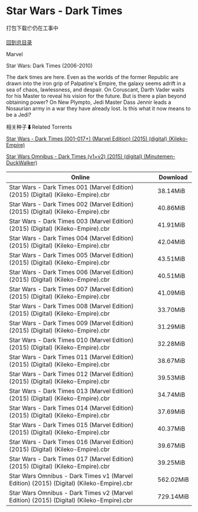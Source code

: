 # Star Wars - Dark Times

打包下载📦仍在工事中

[回到总目录](/Catalogs.md)

Marvel

Star Wars: Dark Times (2006-2010)

The dark times are here. Even as the worlds of the former Republic are drawn into the iron grip of Palpatine's Empire, the galaxy seems adrift in a sea of chaos, lawlessness, and despair. On Coruscant, Darth Vader waits for his Master to reveal his vision for the future. But is there a plan beyond obtaining power? On New Plympto, Jedi Master Dass Jennir leads a Nosaurian army in a war they have already lost. Is this what it now means to be a Jedi?





相关种子⬇Related Torrents

[Star Wars - Dark Times (001-017+) (Marvel Edition) (2015) (digital) (Kileko-Empire)](https://github.com/alicewish/markdown/blob/master/torrent/Star-Wars---Dark-Times--001-017----Marvel-Edition---2015---digital---Kileko-Empire.md)

[Star Wars Omnibus - Dark Times (v1+v2) (2015) (digital) (Minutemen-DuckWalker)](https://github.com/alicewish/markdown/blob/master/torrent/Star-Wars-Omnibus---Dark-Times--v1-v2---2015---digital---Minutemen-DuckWalker.md)

Online | Download
--- | ---
Star Wars - Dark Times 001 (Marvel Edition) (2015) (Digital) (Kileko-Empire).cbr | 38.14MiB
Star Wars - Dark Times 002 (Marvel Edition) (2015) (Digital) (Kileko-Empire).cbr | 40.86MiB
Star Wars - Dark Times 003 (Marvel Edition) (2015) (Digital) (Kileko-Empire).cbr | 41.91MiB
Star Wars - Dark Times 004 (Marvel Edition) (2015) (Digital) (Kileko-Empire).cbr | 42.04MiB
Star Wars - Dark Times 005 (Marvel Edition) (2015) (Digital) (Kileko-Empire).cbr | 43.51MiB
Star Wars - Dark Times 006 (Marvel Edition) (2015) (Digital) (Kileko-Empire).cbr | 40.51MiB
Star Wars - Dark Times 007 (Marvel Edition) (2015) (Digital) (Kileko-Empire).cbr | 41.09MiB
Star Wars - Dark Times 008 (Marvel Edition) (2015) (Digital) (Kileko-Empire).cbr | 33.70MiB
Star Wars - Dark Times 009 (Marvel Edition) (2015) (Digital) (Kileko-Empire).cbr | 31.29MiB
Star Wars - Dark Times 010 (Marvel Edition) (2015) (Digital) (Kileko-Empire).cbr | 32.28MiB
Star Wars - Dark Times 011 (Marvel Edition) (2015) (Digital) (Kileko-Empire).cbr | 38.67MiB
Star Wars - Dark Times 012 (Marvel Edition) (2015) (Digital) (Kileko-Empire).cbr | 39.53MiB
Star Wars - Dark Times 013 (Marvel Edition) (2015) (Digital) (Kileko-Empire).cbr | 34.74MiB
Star Wars - Dark Times 014 (Marvel Edition) (2015) (Digital) (Kileko-Empire).cbr | 37.69MiB
Star Wars - Dark Times 015 (Marvel Edition) (2015) (Digital) (Kileko-Empire).cbr | 40.37MiB
Star Wars - Dark Times 016 (Marvel Edition) (2015) (Digital) (Kileko-Empire).cbr | 39.67MiB
Star Wars - Dark Times 017 (Marvel Edition) (2015) (Digital) (Kileko-Empire).cbr | 39.25MiB
Star Wars Omnibus - Dark Times v1 (Marvel Edition) (2015) (Digital) (Kileko-Empire).cbr | 562.02MiB
Star Wars Omnibus - Dark Times v2 (Marvel Edition) (2015) (Digital) (Kileko-Empire).cbr | 729.14MiB